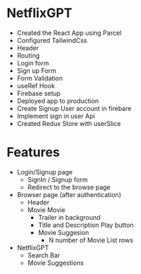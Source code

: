 # NetflixGPT
- Created the React App using Parcel
- Configured TailwindCss 
- Header
- Routing
- Login form
- Sign up Form
- Form Validation
- useRef Hook
- Firebase setup
- Deployed app to production
- Create Signup User account in firebare
- Implement sign in user Api
- Created Redux Store with userSlice

# Features
- Login/Signup page
    - SignIn / Signup form
    - Redirect to the browse page
- Browser page (after authentication)
    - Header
    - Movie Movie
        - Trailer in background
        - Title and Description Play button
        - Movie Suggesion
            - N number of Movie List rows
- NetflixGPT
    - Search Bar
    - Movie Suggestions

